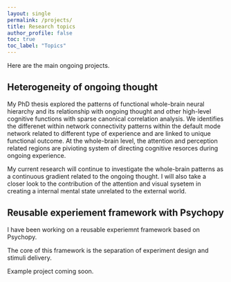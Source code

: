 ```yaml
---
layout: single
permalink: /projects/
title: Research topics
author_profile: false
toc: true
toc_label: "Topics"
---
```

Here are the main ongoing projects.

## Heterogeneity of ongoing thought
My PhD thesis explored the patterns of functional whole-brain neural hierarchy and its relationship with ongoing thought and other high-level cognitive functions with sparse canonical correlation analysis.
We identifies the differenet within network connectivity patterns within the default mode network related to different type of experience and are linked to unique functional outcome. 
At the whole-brain level, the attention and perception related regions are pivioting system of directing cognitive resorces during ongoing experience.

My current research will continue to investigate the whole-brain patterns as a continuous gradient related to the ongoing thought. 
I will also take a closer look to the contribution of the attention and visual sysetem in creating a internal mental state unrelated to the external world.

<!-- 
### Whole-brain functional profile

### Embedded gradient

### Sensory and attention system 
-->

## Reusable experiement framework with Psychopy


I have been working on a reusable experiemnt framework based on Psychopy. 

The core of this framework is the separation of experiment design and stimuli delivery. 

Example project coming soon.

<!-- 
[GitHub repository to an example experiment.](https://github.com/htwangtw/psychopy-cookiecutter-template){:target="_blank"}
-->

